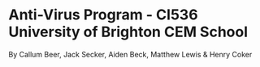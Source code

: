 # Anti-Virus Program - CI536 University of Brighton CEM School
By Callum Beer, Jack Secker, Aiden Beck, Matthew Lewis & Henry Coker

